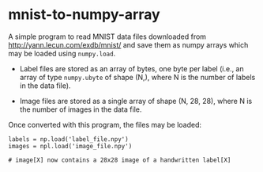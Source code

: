 # mnist-to-numpy-array

A simple program to read MNIST data files downloaded from http://yann.lecun.com/exdb/mnist/ and save them as numpy arrays which may 
be loaded using `numpy.load`.

 - Label files are stored as an array of bytes, one byte per label (i.e., an array of type `numpy.ubyte` of shape (N,), where N is the number of
 labels in the data file).

 - Image files are stored as a single array of shape (N, 28, 28), where N is the number of images in the data file.
 
 Once converted with this program, the files may be loaded: 
 
 ```
 labels = np.load('label_file.npy')
 images = npl.load('image_file.npy')
 
 # image[X] now contains a 28x28 image of a handwritten label[X]
 ```
